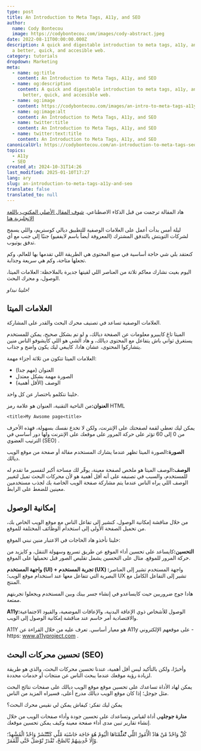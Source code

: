 ```yaml
---
type: post
title: An Introduction to Meta Tags, A11y, and SEO
author:
  name: Cody Bontecou
  image: https://codybontecou.com/images/cody-abstract.jpeg
date: 2022-08-11T00:00:00.000Z
description: A quick and digestable introduction to meta tags, a11y, and SEO for
  a better, quick, and accesible web.
category: tutorials
dropdown: Marketing
meta:
  - name: og:title
    content: An Introduction to Meta Tags, A11y, and SEO
  - name: og:description
    content: A quick and digestable introduction to meta tags, a11y, and SEO for a
      better, quick, and accesible web.
  - name: og:image
    content: https://codybontecou.com/images/an-intro-to-meta-tags-a11y-seo-meta.png
  - name: og:image:alt
    content: An Introduction to Meta Tags, A11y, and SEO
  - name: twitter:title
    content: An Introduction to Meta Tags, A11y, and SEO
  - name: twitter:text:title
    content: An Introduction to Meta Tags, A11y, and SEO
canonicalUrl: https://codybontecou.com/an-introduction-to-meta-tags-seo-and-a11y.html
topics:
  - A11y
  - SEO
created_at: 2024-10-31T14:26
last_modified: 2025-01-10T17:27
lang: ary
slug: an-introduction-to-meta-tags-a11y-and-seo
translate: false
translated_to: null
---
```

هاد المقالة ترجمت من قبل الذكاء الاصطناعي. [شوف المقال الأصلي المكتوب باللغة الإنجليزية هنا](/an-introduction-to-meta-tags-a11y-and-seo)

ليلة أمس بدأت أعمل على العلامات الوصفية للتطبيق ديالي كوستريم، واللي يسمح لشركات التويتش بالتدفق المشترك (المعروفة أيضاً باسم لايففيو) جنبًا إلى جنب مع أي تدفق يوتيوب.

كنعتقد بلي شي حاجة أساسية في صنع المحتوى هي الطريقة اللي تقدمها بها للعالم، وكم تجعلها متاحة، وكم هي سريعة وجذابة.

اليوم بغيت نشارك معاكم تلاتة من العناصر اللي لقيتها جديرة بالملاحظة: العلامات الميتا، الوصول، و محرك البحث.

*خلينا نبداو!*

## العلامات الميتا

العلامات الوصفية تساعد في تصنيف محرك البحث والقدر على المشاركة.

الميتا تاغ كايبيرو معلومات عن الصفحة ديالك، و لو تم بشكل صحيح، يمكن للمستخدم يستغرق ثواني باش يتفاعل مع المحتوى ديالك، و هاد الشي هو اللي كايشوفو الناس منين يتشاركوا المحتوى، عشان هادا، كايبغي ليك يكون واضح و جذاب.

العلامات الميتا تتكون من ثلاثة أجزاء مهمة:

- العنوان (مهم جدا)
- الصورة مهمة بشكل معتدل
- الوصف (الأقل أهمية)

خلينا نتكلمو باختصار عن كل واحد.

**العنوان:**&#x645;ن الناحية التقنية، العنوان هو علامة رمز HTML

`<title>My Awsome page<title>`

يمكن ليك تعطي لقمة لصفحتك على الإنترنت، ولكن لا تخدع نفسك بسهولة، فهذه الأحرف من 0 إلى 60 تؤثر على حركة المرور على موقعك على الإنترنت ولها دور أساسي في الترتيب العضوي (SEO) .

**الصورة:**&#x627;لصورة الميتا تظهر عندما يشارك المستخدم مقالة أو صفحة من موقع الويب ديالك.

**الوصف:**&#x627;لوصف الميتا هو ملخص لصفحة معينة، يوفّر لك مساحة أكبر لتفسير ما تقدم له للمستخدم، والسبب في تصنيفه على أنه أقل أهمية هو لأن محركات البحث تميل لتغيير الوصف اللي يراه الناس عندما يتم مشاركة صفحة الويب الخاصة بك لجذب مستخدمين معينين للضغط على الرابط.

## إمكانية الوصول

من خلال مناقشة إمكانية الوصول، كنشير إلى تفاعل الناس مع موقع الويب الخاص بك، من تحميل الصفحة الأولى إلى استخدام الوظائف المختلفة للموقع.

خلينا نأخذو هاد الحاجات في الاعتبار منين نبني الموقع:

**التحسين:**&#x643;ايساعد على تحسين أداء الموقع عن طريق تسريع وسهولة التنقل، و كايزيد من حركة المرور للموقع. مثال على التحسين يشمل تقليص الصور قبل تحميلها على الموقع.

**واجهة المستخدم (UI) + تجربة المستخدم (UX) :**&#x648;اجهة المستخدم تشير إلى العناصر البصرية التي تتفاعل معها عند استخدام موقع الويب؛ UX تشير إلى التفاعل الكامل مع المنتج.

هادا جوج ضروريين حيت كايساعدو في إنشاء جسر بينك وبين المستخدم ويجعلوا تجربتهم ممتعة.

**A11y:**&#x627;لوصول للأشخاص ذوي الإعاقة البدنية، والإعاقات الموضعية، والقيود الاجتماعية والاقتصادية أمر حاسم عند مناقشة إمكانية الوصول إلى الويب.

A11Y هو معيار أساسي. تعرف عليه من خلال القراءة عن A11y على موقعهم الإلكتروني - https: www.a11yproject.com .

## تحسين محركات البحث (SEO)

وأخيرًا، ولكن بالتأكيد ليس أقل أهمية، عندنا تحسين محركات البحث، والذي هو طريقة لزيادة رؤية موقعك عندما يبحث الناس عن منتجات أو خدمات محددة.

يمكن لهاد الأداة تساعدك على تحسين موقع موقع الويب ديالك على صفحات نتائج البحث مثل جوجل؛ إذا كان موقع الويب ديالك مدرج أعلى، فسيراه المزيد من الناس.

يمكن ليك تفكر: كيفاش يمكن لي نقيس محرك البحث؟

**منارة جوجل**هي أداة لقياس وتساعدك على تحسين جودة وأداء صفحات الويب من خلال إنشاء تقارير تبين مدى أداء صفحة معينة وكيف يمكن تحسين موقعك.

كُلّْ وَاحْدْ مْنْ هَادْ الْأُمُورْ اللِّي تّْعَلّْمْنَاهَا الْيُومْ هُوَ حَاجَة حَاسْبَة مْلِّي كَتْتّْنْشَرْ وَاحْدْ الْمُشْهِدْ؛ وْإِلَا خْدِيتِيهُمْ بْالصَّحْ، تْقْدَرْ تْوْصَلْ حْتَّى لْلْقَمَرْ.
